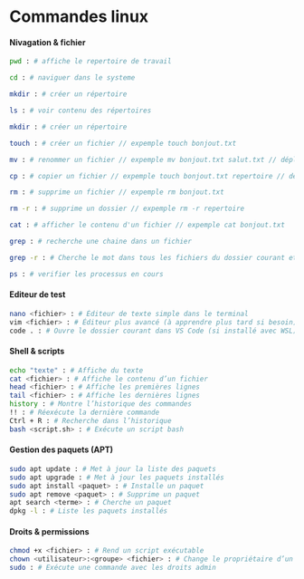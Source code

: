 # Commandes linux

#### Nivagation & fichier

```zsh
pwd : # affiche le repertoire de travail
```

```zsh
cd : # naviguer dans le systeme
```

```zsh
mkdir : # créer un répertoire
```

```zsh
ls : # voir contenu des répertoires
```

```zsh
mkdir : # créer un répertoire
```

```zsh
touch : # créer un fichier // expemple touch bonjout.txt
```

```zsh
mv : # renommer un fichier // expemple mv bonjout.txt salut.txt // déplace le fichier au meme endroit en le renommant
```

```zsh
cp : # copier un fichier // expemple touch bonjout.txt repertoire // déplace le fichier à l'intérieur du dossier répertoire
```

```zsh
rm : # supprime un fichier // expemple rm bonjout.txt
```

```zsh
rm -r : # supprime un dossier // expemple rm -r repertoire
```

```zsh
cat : # afficher le contenu d'un fichier // expemple cat bonjout.txt
```

```zsh
grep : # recherche une chaine dans un fichier
```

```zsh
grep -r : # Cherche le mot dans tous les fichiers du dossier courant et dans tous ses sous-dossiers, et dans les fichiers qu’ils contiennent, etc.
```

```zsh
ps : # verifier les processus en cours
```

#### Editeur de test 

```zsh
nano <fichier> : # Éditeur de texte simple dans le terminal
vim <fichier> : # Éditeur plus avancé (à apprendre plus tard si besoin)
code . : # Ouvre le dossier courant dans VS Code (si installé avec WSL)
```

#### Shell & scripts

```zsh
echo "texte" : # Affiche du texte
cat <fichier> : # Affiche le contenu d’un fichier
head <fichier> : # Affiche les premières lignes
tail <fichier> : # Affiche les dernières lignes
history : # Montre l’historique des commandes
!! : # Réexécute la dernière commande
Ctrl + R : # Recherche dans l’historique
bash <script.sh> : # Exécute un script bash
```

#### Gestion des paquets (APT)

```zsh
sudo apt update : # Met à jour la liste des paquets
sudo apt upgrade : # Met à jour les paquets installés
sudo apt install <paquet> : # Installe un paquet
sudo apt remove <paquet> : # Supprime un paquet
apt search <terme> : # Cherche un paquet
dpkg -l : # Liste les paquets installés
```

#### Droits & permissions

```zsh
chmod +x <fichier> : # Rend un script exécutable
chown <utilisateur>:<groupe> <fichier> : # Change le propriétaire d’un fichier
sudo : # Exécute une commande avec les droits admin
```











